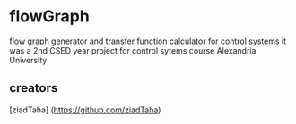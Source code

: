 # flowGraph
 flow graph generator and transfer function calculator for control systems
 it was a 2nd CSED year project for control sytems course
 Alexandria University
 ## creators 
 [ziadTaha] (https://github.com/ziadTaha)
 
